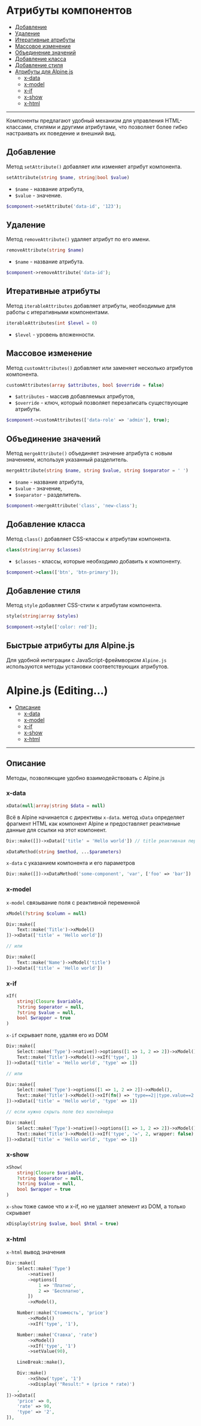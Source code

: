 # Атрибуты компонентов

- [Добавление](#set-attribute)
- [Удаление](#remove-attribute)
- [Итеративные атрибуты](#iterable-attributes)
- [Массовое изменение](#custom-attributes)
- [Объединение значений](#merge-attribute)
- [Добавление класса](#class)
- [Добавление стиля](#style)
- [Атрибуты для Alpine.js](#alpine)
  - [x-data](#x-data)
  - [x-model](#x-model)
  - [x-if](#x-if)
  - [x-show](#x-show)
  - [x-html](#x-html)

___

Компоненты предлагают удобный механизм для управления HTML-классами, стилями и другими атрибутами,
что позволяет более гибко настраивать их поведение и внешний вид.

<a name="set-attribute"></a>
## Добавление

Метод `setAttribute()` добавляет или изменяет атрибут компонента.

```php
setAttribute(string $name, string|bool $value)
```

- `$name` - название атрибута,
- `$value` - значение.

```php
$component->setAttribute('data-id', '123');
```

<a name="remove-attribute"></a>
## Удаление

Метод `removeAttribute()` удаляет атрибут по его имени.

```php
removeAttribute(string $name)
```

- `$name` - название атрибута.

```php
$component->removeAttribute('data-id');
```

<a name="iterable-attributes"></a>
## Итеративные атрибуты

Метод `iterableAttributes` добавляет атрибуты, необходимые для работы с итеративными компонентами.

```php
iterableAttributes(int $level = 0)
```
- `$level` - уровень вложенности.

<a name="custom-attributes"></a>
## Массовое изменение

Метод `customAttributes()` добавляет или заменяет несколько атрибутов компонента.

```php
customAttributes(array $attributes, bool $override = false)
```

- `$attributes` - массив добавляемых атрибутов,
- `$override` - ключ, который позволяет перезаписать существующие атрибуты.

```php
$component->customAttributes(['data-role' => 'admin'], true);
```

<a name="merge-attribute"></a>
## Объединение значений

Метод `mergeAttribute()` объединяет значение атрибута с новым значением, используя указанный разделитель.

```php
mergeAttribute(string $name, string $value, string $separator = ' ')
```

- `$name` - название атрибута,
- `$value` - значение,
- `$separator` - разделитель.

```php
$component->mergeAttribute('class', 'new-class');
```

<a name="class"></a>
## Добавление класса

Метод `class()` добавляет CSS-классы к атрибутам компонента.

```php
class(string|array $classes)
```
- `$classes` - классы, которые необходимо добавить к компоненту.

```php
$component->class(['btn', 'btn-primary']);
```

<a name="style"></a>
## Добавление стиля

Метод `style` добавляет CSS-стили к атрибутам компонента.

```php
style(string|array $styles)
```

```php
$component->style(['color: red']);
```

<a name="alpine"></a>
## Быстрые атрибуты для Alpine.js

Для удобной интеграции с JavaScript-фреймворком `Alpine.js` используются методы установки соответствующих атрибутов.

# Alpine.js (Editing...)
- [Описание](#description)
    - [x-data](#x-data-link)
    - [x-model](#x-model-link)
    - [x-if](#x-if-link)
    - [x-show](#x-show-link)
    - [x-html](#x-html-link)
---

<a name="description"></a>
## Описание

Методы, позволяющие удобно взаимодействовать с Alpine.js

<a name="x-data"></a>
### x-data

```php
xData(null|array|string $data = null)
```

Всё в Alpine начинается с директивы `x-data`. метод `xData` определяет фрагмент HTML как компонент Alpine и предоставляет реактивные данные для ссылки на этот компонент.

```php
Div::make([])->xData(['title' = 'Hello world']) // title реактивная переменная внутри
```

```php
xDataMethod(string $method, ...$parameters)
```

`x-data` с указанием компонента и его параметров

```php
Div::make([])->xDataMethod('some-component', 'var', ['foo' => 'bar'])
```

<a name="x-model"></a>
### x-model
`x-model` связывание поля с реактивной переменной
```php
xModel(?string $column = null)
```
```php
Div::make([
    Text::make('Title')->xModel()
])->xData(['title' = 'Hello world'])

// или

Div::make([
    Text::make('Name')->xModel('title')
])->xData(['title' = 'Hello world'])
```

<a name="x-if"></a>
### x-if
```php
xIf(
    string|Closure $variable,
    ?string $operator = null,
    ?string $value = null,
    bool $wrapper = true
)
```

`x-if` скрывает поле, удаляя его из DOM

```php
Div::make([
    Select::make('Type')->native()->options([1 => 1, 2 => 2])->xModel(),
    Text::make('Title')->xModel()->xIf('type', 1)
])->xData(['title' = 'Hello world', 'type' => 1])

// или

Div::make([
    Select::make('Type')->options([1 => 1, 2 => 2])->xModel(),
    Text::make('Title')->xModel()->xIf(fn() => 'type==2||type.value==2')
])->xData(['title' = 'Hello world', 'type' => 1])

// если нужно скрыть поле без контейнера

Div::make([
    Select::make('Type')->native()->options([1 => 1, 2 => 2])->xModel(),
    Text::make('Title')->xModel()->xIf('type', '=', 2, wrapper: false)
])->xData(['title' = 'Hello world', 'type' => 1])
```

<a name="x-show"></a>
### x-show
```php
xShow(
    string|Closure $variable,
    ?string $operator = null,
    ?string $value = null,
    bool $wrapper = true
)
```

`x-show` тоже самое что и x-if, но не удаляет элемент из DOM, а только скрывает

```php
xDisplay(string $value, bool $html = true)
```

<a name="x-html"></a>
### x-html

`x-html` вывод значения

```php
Div::make([
    Select::make('Type')
        ->native()
        ->options([
            1 => 'Платно',
            2 => 'Бесплатно',
        ])
        ->xModel(),

    Number::make('Стоимость', 'price')
        ->xModel()
        ->xIf('type', '1'),

    Number::make('Ставка', 'rate')
        ->xModel()
        ->xIf('type', '1')
        ->setValue(90),

    LineBreak::make(),

    Div::make()
        ->xShow('type', '1')
        ->xDisplay('"Result:" + (price * rate)')
    ,
])->xData([
    'price' => 0,
    'rate' => 90,
    'type' => '2',
]),
```
